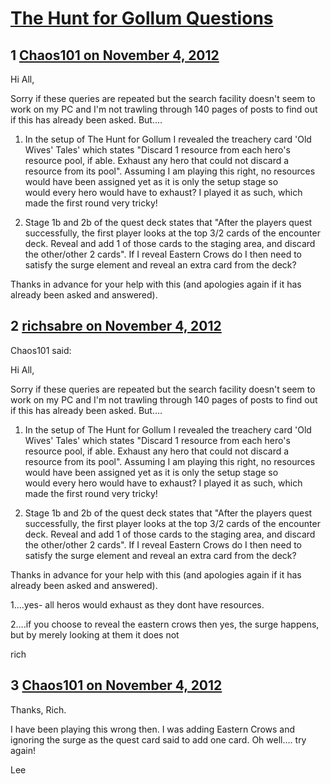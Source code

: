 # [The Hunt for Gollum Questions](https://community.fantasyflightgames.com/topic/73747-the-hunt-for-gollum-questions/)

## 1 [Chaos101 on November 4, 2012](https://community.fantasyflightgames.com/topic/73747-the-hunt-for-gollum-questions/?do=findComment&comment=718729)

Hi All,

Sorry if these queries are repeated but the search facility doesn't seem to work on my PC and I'm not trawling through 140 pages of posts to find out if this has already been asked. But….

1. In the setup of The Hunt for Gollum I revealed the treachery card 'Old Wives' Tales' which states "Discard 1 resource from each hero's resource pool, if able. Exhaust any hero that could not discard a resource from its pool". Assuming I am playing this right, no resources would have been assigned yet as it is only the setup stage so would every hero would have to exhaust? I played it as such, which made the first round very tricky!

2. Stage 1b and 2b of the quest deck states that "After the players quest successfully, the first player looks at the top 3/2 cards of the encounter deck. Reveal and add 1 of those cards to the staging area, and discard the other/other 2 cards". If I reveal Eastern Crows do I then need to satisfy the surge element and reveal an extra card from the deck?

Thanks in advance for your help with this (and apologies again if it has already been asked and answered).

## 2 [richsabre on November 4, 2012](https://community.fantasyflightgames.com/topic/73747-the-hunt-for-gollum-questions/?do=findComment&comment=718750)

Chaos101 said:

Hi All,

Sorry if these queries are repeated but the search facility doesn't seem to work on my PC and I'm not trawling through 140 pages of posts to find out if this has already been asked. But….

1. In the setup of The Hunt for Gollum I revealed the treachery card 'Old Wives' Tales' which states "Discard 1 resource from each hero's resource pool, if able. Exhaust any hero that could not discard a resource from its pool". Assuming I am playing this right, no resources would have been assigned yet as it is only the setup stage so would every hero would have to exhaust? I played it as such, which made the first round very tricky!

2. Stage 1b and 2b of the quest deck states that "After the players quest successfully, the first player looks at the top 3/2 cards of the encounter deck. Reveal and add 1 of those cards to the staging area, and discard the other/other 2 cards". If I reveal Eastern Crows do I then need to satisfy the surge element and reveal an extra card from the deck?

Thanks in advance for your help with this (and apologies again if it has already been asked and answered).



1….yes- all heros would exhaust as they dont have resources.

2….if you choose to reveal the eastern crows then yes, the surge happens, but by merely looking at them it does not

rich

## 3 [Chaos101 on November 4, 2012](https://community.fantasyflightgames.com/topic/73747-the-hunt-for-gollum-questions/?do=findComment&comment=718753)

Thanks, Rich.

I have been playing this wrong then. I was adding Eastern Crows and ignoring the surge as the quest card said to add one card. Oh well…. try again!

Lee

